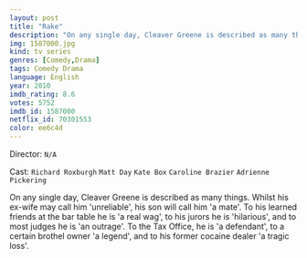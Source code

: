 ```yaml
---
layout: post
title: "Rake"
description: "On any single day, Cleaver Greene is described as many things. Whilst his ex-wife may call him 'unreliable', his son will call him 'a mate'. To his learned friends at the bar table he is 'a real wag', to his jurors he is 'hilarious', and to most judges he is 'an outrage'. To the Tax Office, he is 'a defendant', to a certain brothel owner 'a legend', and to his former cocaine dealer 'a tragic loss'..."
img: 1587000.jpg
kind: tv series
genres: [Comedy,Drama]
tags: Comedy Drama 
language: English
year: 2010
imdb_rating: 8.6
votes: 5752
imdb_id: 1587000
netflix_id: 70301553
color: ee6c4d
---
```

Director: `N/A`  

Cast: `Richard Roxburgh` `Matt Day` `Kate Box` `Caroline Brazier` `Adrienne Pickering` 

On any single day, Cleaver Greene is described as many things. Whilst his ex-wife may call him 'unreliable', his son will call him 'a mate'. To his learned friends at the bar table he is 'a real wag', to his jurors he is 'hilarious', and to most judges he is 'an outrage'. To the Tax Office, he is 'a defendant', to a certain brothel owner 'a legend', and to his former cocaine dealer 'a tragic loss'.